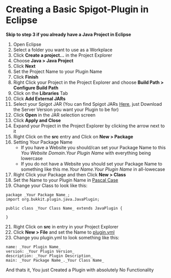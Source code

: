 # Creating a Basic Spigot-Plugin in Eclipse

__Skip to step 3 if you already have a Java Project in Eclipse__

1. Open Eclipse
3. Select a folder you want to use as a Workplace
4. Click __Create a project...__ in the Project Explorer
5. Choose __Java > Java Project__
6. Click __Next__
7. Set the Project Name to your Plugin Name
8. Click __Finish__
9. Right Click your Project in the Project Explorer and choose __Build Path > Configure Build Path__
10. Click on the __Libraries__ Tab
11. Click __Add External JARs__
12. Select your Spigot JAR (You can find Spigot JARs [Here](https://getbukkit.org/download/spigot), just Download the Server Version you want your Plugin to be for)
13. Click __Open__ in the JAR selection screen
14. Click __Apply and Close__
15. Expand your Project in the Project Explorer by clicking the arrow next to it
16. Right Click on the __src__ entry and Click on __New > Package__
17. Setting Your Package Name
    - If you have a Website you should/can set your Package Name to this _You Website Domain_._Your Plugin Name_ with everything being lowercase
    - If you do not have a Website you should set your Package Name to something like this me._Your Name_._Your Plugin Name_ in all-lowecase
18. Right Click your Package and then Click __New > Class__
19. Set the Name to your Plugin Name in [Pascal Case](https://techterms.com/definition/pascalcase)
20. Change your Class to look like this:
```
package _Your Package Name_;
import org.bukkit.plugin.java.JavaPlugin;

public class _Your Class Name_ extends JavaPlugin {

}
```
21. Right Click on __src__ in entry in your Project Explorer
22. Click __New > File__ and set the Name to [plugin.yml](https://bukkit.fandom.com/wiki/Plugin_YAML)
23. Change you plugin.yml to look something like this:
```
name: _Your Plugin Name_
version: _Your Plugin Version_
description: _Your Plugin Description_
main: _Your Package Name_._Your Class Name_
```

And thats it, You just Created a Plugin with absolutely No Functionality
